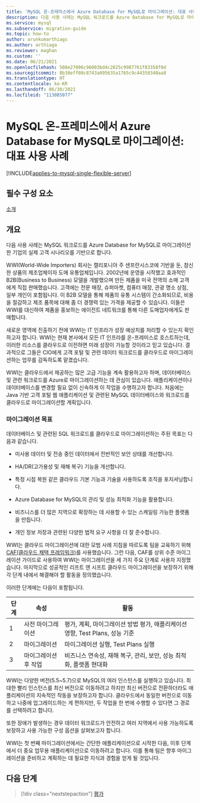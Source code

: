 ```yaml
---
title: 'MySQL 온-프레미스에서 Azure Database for MySQL로 마이그레이션: 대표 사용 사례'
description: 다음 사용 사례는 MySQL 워크로드를 Azure Database for MySQL로 마이그레이션한 기업의 실제 고객 시나리오를 기반으로 합니다.
ms.service: mysql
ms.subservice: migration-guide
ms.topic: how-to
author: arunkumarthiags
ms.author: arthiaga
ms.reviewer: maghan
ms.custom: ''
ms.date: 06/21/2021
ms.openlocfilehash: 508e27006c96003bd4c2825c9987761f83358f0d
ms.sourcegitcommit: 8b38eff08c8743a095635a1765c9c44358340aa8
ms.translationtype: HT
ms.contentlocale: ko-KR
ms.lasthandoff: 06/30/2021
ms.locfileid: "113085077"
---
```

# <a name="migrate-mysql-on-premises-to-azure-database-for-mysql-representative-use-case"></a>MySQL 온-프레미스에서 Azure Database for MySQL로 마이그레이션: 대표 사용 사례

[!INCLUDE[applies-to-mysql-single-flexible-server](../../includes/applies-to-mysql-single-flexible-server.md)]

## <a name="prerequisites"></a>필수 구성 요소

[소개](01-mysql-migration-guide-intro.md)
## <a name="overview"></a>개요

다음 사용 사례는 MySQL 워크로드를 Azure Database for MySQL로 마이그레이션한 기업의 실제 고객 시나리오를 기반으로 합니다.

WWI(World-Wide Importers) 회사는 캘리포니아 주 샌프란시스코에 기반을 둔, 참신한 상품의 제조업체이자 도매 유통업체입니다. 2002년에 운영을 시작했고 효과적인 B2B(Business to Business) 모델을 개발했으며 만든 제품을 미국 전역의 소매 고객에게 직접 판매했습니다. 고객에는 전문 매장, 슈퍼마켓, 컴퓨터 매장, 관광 명소 상점, 일부 개인이 포함됩니다. 이 B2B 모델을 통해 제품의 유통 시스템이 간소화되므로, 비용을 절감하고 제조 품목에 대해 좀 더 경쟁력 있는 가격을 제공할 수 있습니다. 이들은 WWI를 대신하여 제품을 홍보하는 에이전트 네트워크를 통해 다른 도매업자에게도 판매합니다.

새로운 영역에 진출하기 전에 WWI는 IT 인프라가 성장 예상치를 처리할 수 있는지 확인하고자 합니다. WWI는 현재 본사에서 모든 IT 인프라를 온-프레미스로 호스트하는데, 이러한 리소스를 클라우드로 이전하면 미래 성장이 가능할 것이라고 믿고 있습니다. 결과적으로 그들은 CIO에게 고객 포털 및 관련 데이터 워크로드를 클라우드로 마이그레이션하는 업무를 감독하도록 맡겼습니다.

WWI는 클라우드에서 제공하는 많은 고급 기능을 계속 활용하고자 하며, 데이터베이스 및 관련 워크로드를 Azure로 마이그레이션하는 데 관심이 있습니다. 애플리케이션이나 데이터베이스를 변경할 필요 없이 신속하게 이 작업을 수행하고자 합니다. 처음에는 Java 기반 고객 포털 웹 애플리케이션 및 관련된 MySQL 데이터베이스와 워크로드를 클라우드로 마이그레이션할 계획입니다.

### <a name="migration-goals"></a>마이그레이션 목표

데이터베이스 및 관련된 SQL 워크로드를 클라우드로 마이그레이션하는 주된 목표는 다음과 같습니다.

  - 미사용 데이터 및 전송 중인 데이터에서 전반적인 보안 상태를 개선합니다.

  - HA/DR(고가용성 및 재해 복구) 기능을 개선합니다.

  - 특정 시점 복원 같은 클라우드 기본 기능과 기술을 사용하도록 조직을 포지셔닝합니다.

  - Azure Database for MySQL의 관리 및 성능 최적화 기능을 활용합니다.

  - 비즈니스를 더 많은 지역으로 확장하는 데 사용할 수 있는 스케일링 가능한 플랫폼을 만듭니다.

  - 개인 정보 저장과 관련된 다양한 법적 요구 사항을 더 잘 준수합니다.

WWI는 클라우드 마이그레이션에 대한 모범 사례 지침을 따르도록 팀을 교육하기 위해 [CAF(클라우드 채택 프레임워크)](/azure/cloud-adoption-framework/)를 사용했습니다. 그런 다음, CAF를 상위 수준 마이그레이션 가이드로 사용하여 WWI는 마이그레이션을 세 가지 주요 단계로 사용자 지정했습니다. 마지막으로 성공적인 리프트 앤 시프트 클라우드 마이그레이션을 보장하기 위해 각 단계 내에서 해결해야 할 활동을 정의했습니다.

이러한 단계에는 다음이 포함됩니다.

| 단계 | 속성 | 활동 |
|-------|------|------------|
| 1 | 사전 마이그레이션 | 평가, 계획, 마이그레이션 방법 평가, 애플리케이션 영향, Test Plans, 성능 기준 |
| 2 | 마이그레이션     | 마이그레이션 실행, Test Plans 실행                                                                          |
| 3 | 마이그레이션 후 작업| 비즈니스 연속성, 재해 복구, 관리, 보안, 성능 최적화, 플랫폼 현대화 |

WWI는 다양한 버전(5.5~5.7)으로 MySQL의 여러 인스턴스를 실행하고 있습니다. 최대한 빨리 인스턴스를 최신 버전으로 이동하려고 하지만 최신 버전으로 전환하더라도 애플리케이션의 지속적인 작동을 보장하고자 합니다. 클라우드에서 동일한 버전으로 이동하고 나중에 업그레이드하는 게 편하지만, 두 작업을 한 번에 수행할 수 있다면 그 경로를 선택하려고 합니다.

또한 장애가 발생하는 경우 데이터 워크로드가 안전하고 여러 지역에서 사용 가능하도록 보장하고 사용 가능한 구성 옵션을 살펴보고자 합니다.

WWI는 첫 번째 마이그레이션에서는 간단한 애플리케이션으로 시작한 다음, 이후 단계에서 더 중요 업무용 애플리케이션으로 이동하려고 합니다. 이를 통해 팀은 향후 마이그레이션을 준비하고 계획하는 데 필요한 지식과 경험을 얻게 될 것입니다.  

## <a name="next-steps"></a>다음 단계

> [!div class="nextstepaction"]
> [평가](./03-assessment.md)
